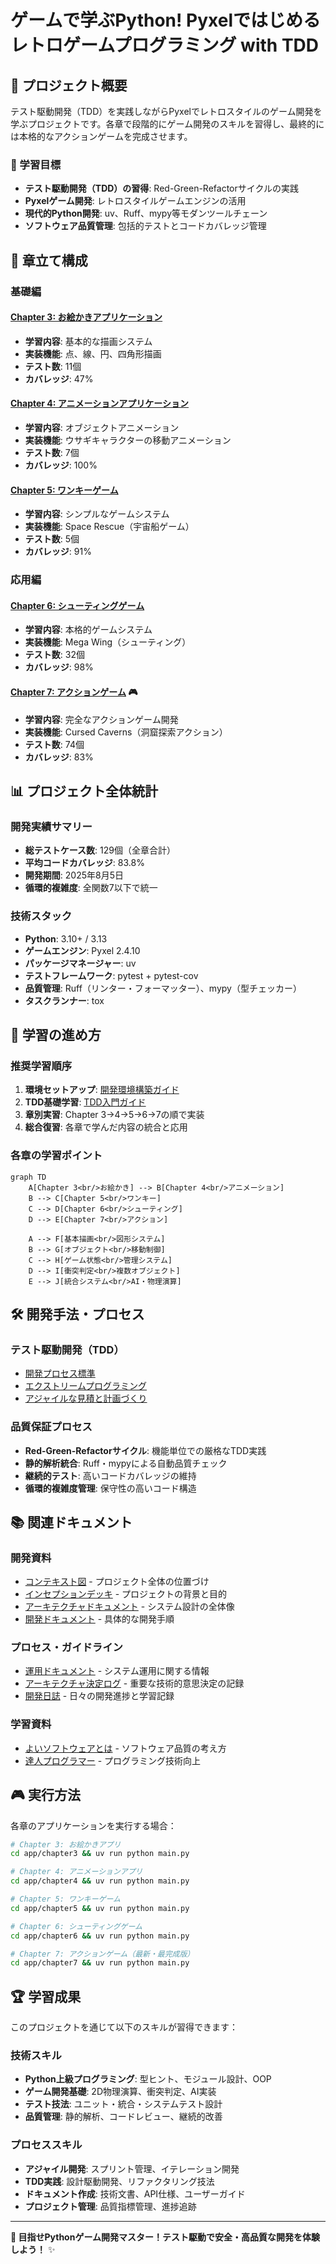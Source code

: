 # ゲームで学ぶPython! Pyxelではじめるレトロゲームプログラミング with TDD

## 📖 プロジェクト概要

テスト駆動開発（TDD）を実践しながらPyxelでレトロスタイルのゲーム開発を学ぶプロジェクトです。各章で段階的にゲーム開発のスキルを習得し、最終的には本格的なアクションゲームを完成させます。

### 🎯 学習目標

- **テスト駆動開発（TDD）の習得**: Red-Green-Refactorサイクルの実践
- **Pyxelゲーム開発**: レトロスタイルゲームエンジンの活用
- **現代的Python開発**: uv、Ruff、mypy等モダンツールチェーン
- **ソフトウェア品質管理**: 包括的テストとコードカバレッジ管理

## 🚀 章立て構成

### 基礎編

#### [Chapter 3: お絵かきアプリケーション](./chapter3.md)
- **学習内容**: 基本的な描画システム
- **実装機能**: 点、線、円、四角形描画
- **テスト数**: 11個
- **カバレッジ**: 47%

#### [Chapter 4: アニメーションアプリケーション](./chapter4.md)
- **学習内容**: オブジェクトアニメーション
- **実装機能**: ウサギキャラクターの移動アニメーション
- **テスト数**: 7個  
- **カバレッジ**: 100%

#### [Chapter 5: ワンキーゲーム](./chapter5.md)
- **学習内容**: シンプルなゲームシステム
- **実装機能**: Space Rescue（宇宙船ゲーム）
- **テスト数**: 5個
- **カバレッジ**: 91%

### 応用編

#### [Chapter 6: シューティングゲーム](./chapter6.md)
- **学習内容**: 本格的ゲームシステム
- **実装機能**: Mega Wing（シューティング）
- **テスト数**: 32個
- **カバレッジ**: 98%

#### [Chapter 7: アクションゲーム](./chapter7.md) 🎮
- **学習内容**: 完全なアクションゲーム開発
- **実装機能**: Cursed Caverns（洞窟探索アクション）
- **テスト数**: 74個
- **カバレッジ**: 83%

## 📊 プロジェクト全体統計

### 開発実績サマリー
- **総テストケース数**: 129個（全章合計）
- **平均コードカバレッジ**: 83.8%
- **開発期間**: 2025年8月5日
- **循環的複雑度**: 全関数7以下で統一

### 技術スタック
- **Python**: 3.10+ / 3.13
- **ゲームエンジン**: Pyxel 2.4.10
- **パッケージマネージャー**: uv
- **テストフレームワーク**: pytest + pytest-cov
- **品質管理**: Ruff（リンター・フォーマッター）、mypy（型チェッカー）
- **タスクランナー**: tox

## 🎯 学習の進め方

### 推奨学習順序

1. **環境セットアップ**: [開発環境構築ガイド](./wiki/WIP/テスト駆動開発から始めるXX入門/テスト駆動開発から始めるPython入門2.md)
2. **TDD基礎学習**: [TDD入門ガイド](./wiki/WIP/テスト駆動開発から始めるXX入門/テスト駆動開発から始めるPython入門1.md)
3. **章別実習**: Chapter 3→4→5→6→7の順で実装
4. **総合復習**: 各章で学んだ内容の統合と応用

### 各章の学習ポイント

```mermaid
graph TD
    A[Chapter 3<br/>お絵かき] --> B[Chapter 4<br/>アニメーション]
    B --> C[Chapter 5<br/>ワンキー]
    C --> D[Chapter 6<br/>シューティング]
    D --> E[Chapter 7<br/>アクション]
    
    A --> F[基本描画<br/>図形システム]
    B --> G[オブジェクト<br/>移動制御]
    C --> H[ゲーム状態<br/>管理システム]
    D --> I[衝突判定<br/>複数オブジェクト]
    E --> J[統合システム<br/>AI・物理演算]
```

## 🛠️ 開発手法・プロセス

### テスト駆動開発（TDD）
- [開発プロセス標準](./wiki/開発プロセス標準.md)
- [エクストリームプログラミング](./wiki/読書メモ/エクストリームプログラミング.md)
- [アジャイルな見積と計画づくり](./wiki/読書メモ/アジャイルな見積と計画づくり.md)

### 品質保証プロセス
- **Red-Green-Refactorサイクル**: 機能単位での厳格なTDD実践
- **静的解析統合**: Ruff・mypyによる自動品質チェック
- **継続的テスト**: 高いコードカバレッジの維持
- **循環的複雑度管理**: 保守性の高いコード構造

## 📚 関連ドキュメント

### 開発資料
- [コンテキスト図](./requirements/コンテキスト図.md) - プロジェクト全体の位置づけ
- [インセプションデッキ](./requirements/インセプションデッキ.md) - プロジェクトの背景と目的
- [アーキテクチャドキュメント](./development/アーキテクチャ概要.md) - システム設計の全体像
- [開発ドキュメント](./development/アプリケーション概要.md) - 具体的な開発手順

### プロセス・ガイドライン
- [運用ドキュメント](./operation) - システム運用に関する情報
- [アーキテクチャ決定ログ](./adr) - 重要な技術的意思決定の記録
- [開発日誌](./journal) - 日々の開発進捗と学習記録

### 学習資料
- [よいソフトウェアとは](./記事/よいソフトウェアとは.md) - ソフトウェア品質の考え方
- [達人プログラマー](./wiki/読書メモ/達人プログラマー熟練に向けたあなたの旅.md) - プログラミング技術向上

## 🎮 実行方法

各章のアプリケーションを実行する場合：

```bash
# Chapter 3: お絵かきアプリ
cd app/chapter3 && uv run python main.py

# Chapter 4: アニメーションアプリ  
cd app/chapter4 && uv run python main.py

# Chapter 5: ワンキーゲーム
cd app/chapter5 && uv run python main.py

# Chapter 6: シューティングゲーム
cd app/chapter6 && uv run python main.py

# Chapter 7: アクションゲーム（最新・最完成版）
cd app/chapter7 && uv run python main.py
```

## 🏆 学習成果

このプロジェクトを通じて以下のスキルが習得できます：

### 技術スキル
- **Python上級プログラミング**: 型ヒント、モジュール設計、OOP
- **ゲーム開発基礎**: 2D物理演算、衝突判定、AI実装
- **テスト技法**: ユニット・統合・システムテスト設計
- **品質管理**: 静的解析、コードレビュー、継続的改善

### プロセススキル  
- **アジャイル開発**: スプリント管理、イテレーション開発
- **TDD実践**: 設計駆動開発、リファクタリング技法
- **ドキュメント作成**: 技術文書、API仕様、ユーザーガイド
- **プロジェクト管理**: 品質指標管理、進捗追跡

---

**🎯 目指せPythonゲーム開発マスター！テスト駆動で安全・高品質な開発を体験しよう！** ✨
